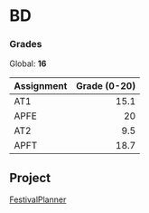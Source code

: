 # BD
 
### Grades

Global: **16**

| Assignment | Grade (0-20) |
| - | -: |
| AT1 | 15.1 |
| APFE | 20 |
| AT2 | 9.5 |
| APFT | 18.7 |

## Project
[FestivalPlanner](https://github.com/DavidAraujo98/FestivalPlanner)
